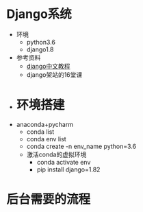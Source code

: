 # Django系统
- 环境
    - python3.6
    - django1.8
- 参考资料
    - [django中文教程](http://python.usyiyi.cn/translate/django_182/index.html)
    - django架站的16堂课
- # 环境搭建
- anaconda+pycharm
    - conda list
    - conda env list
    - conda create -n env_name python=3.6
    - 激活conda的虚拟环境
        - conda activate env
        - pip install django=1.82
# 后台需要的流程
    
